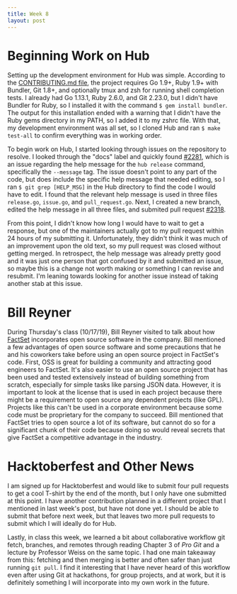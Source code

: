 ```yaml
---
title: Week 8
layout: post
---
```


# Beginning Work on Hub

Setting up the development environment for Hub was simple. According to the [CONTRIBUTING.md file](https://github.com/github/hub/blob/master/CONTRIBUTING.md), the project requires Go 1.9+, Ruby 1.9+ with Bundler, Git 1.8+, and optionally tmux and zsh for running shell completion tests. I already had Go 1.13.1, Ruby 2.6.0, and Git 2.23.0, but I didn't have Bundler for Ruby, so I installed it with the command `$ gem install bundler`. The output for this installation ended with a warning that I didn't have the Ruby gems directory in my PATH, so I added it to my zshrc file. With that, my development environment was all set, so I cloned Hub and ran `$ make test-all` to confirm everything was in working order.

To begin work on Hub, I started looking through issues on the repository to resolve. I looked through the "docs" label and quickly found [#2281](https://github.com/github/hub/issues/2281), which is an issue regarding the help message for the `hub release` command, specifically the `--message` tag. The issue doesn't point to any part of the code, but does include the specific help message that needed editing, so I ran `$ git grep [HELP_MSG]` in the Hub directory to find the code I would have to edit. I found that the relevant help message is used in three files `release.go`, `issue.go`, and `pull_request.go`. Next, I created a new branch, edited the help message in all three files, and submited pull request [#2318](https://github.com/github/hub/pull/2318).

From this point, I didn't know how long I would have to wait to get a response, but one of the maintainers actually got to my pull request within 24 hours of my submitting it. Unfortunately, they didn't think it was much of an improvement upon the old text, so my pull request was closed without getting merged. In retrospect, the help message was already pretty good and it was just one person that got confused by it and submitted an issue, so maybe this is a change not worth making or something I can revise and resubmit. I'm leaning towards looking for another issue instead of taking another stab at this issue.

# Bill Reyner

During Thursday's class (10/17/19), Bill Reyner visited to talk about how [FactSet](https://www.factset.com) incorporates open source software in the company. Bill mentioned a few advantages of open source software and some precautions that he and his coworkers take before using an open source project in FactSet's code. First, OSS is great for building a community and attracting good engineers to FactSet. It's also easier to use an open source project that has been used and tested extensively instead of building something from scratch, especially for simple tasks like parsing JSON data. However, it is important to look at the license that is used in each project because there might be a requirement to open source any dependent projects (like GPL). Projects like this can't be used in a corporate environment because some code must be proprietary for the company to succeed. Bill mentioned that FactSet tries to open source a lot of its software, but cannot do so for a significant chunk of their code because doing so would reveal secrets that give FactSet a competitive advantage in the industry. 

# Hacktoberfest and Other News

I am signed up for Hacktoberfest and would like to submit four pull requests to get a cool T-shirt by the end of the month, but I only have one submitted at this point. I have another contribution planned in a different project that I mentioned in last week's post, but have not done yet. I should be able to submit that before next week, but that leaves two more pull requests to submit which I will ideally do for Hub.

Lastly, in class this week, we learned a bit about collaborative workflow git fetch, branches, and remotes through reading Chapter 3 of _Pro Git_ and a lecture by Professor Weiss on the same topic. I had one main takeaway from this: fetching and then merging is better and often safer than just running `git pull`. I find it interesting that I have never heard of this workflow even after using Git at hackathons, for group projects, and at work, but it is definitely something I will incorporate into my own work in the future.
